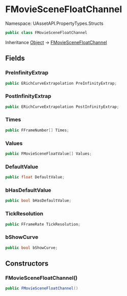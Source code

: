# FMovieSceneFloatChannel

Namespace: UAssetAPI.PropertyTypes.Structs

```csharp
public class FMovieSceneFloatChannel
```

Inheritance [Object](https://docs.microsoft.com/en-us/dotnet/api/system.object) → [FMovieSceneFloatChannel](./uassetapi.propertytypes.structs.fmoviescenefloatchannel.md)

## Fields

### **PreInfinityExtrap**

```csharp
public ERichCurveExtrapolation PreInfinityExtrap;
```

### **PostInfinityExtrap**

```csharp
public ERichCurveExtrapolation PostInfinityExtrap;
```

### **Times**

```csharp
public FFrameNumber[] Times;
```

### **Values**

```csharp
public FMovieSceneFloatValue[] Values;
```

### **DefaultValue**

```csharp
public float DefaultValue;
```

### **bHasDefaultValue**

```csharp
public bool bHasDefaultValue;
```

### **TickResolution**

```csharp
public FFrameRate TickResolution;
```

### **bShowCurve**

```csharp
public bool bShowCurve;
```

## Constructors

### **FMovieSceneFloatChannel()**

```csharp
public FMovieSceneFloatChannel()
```
